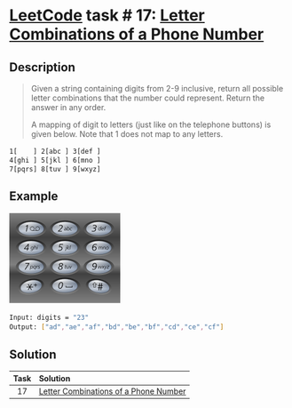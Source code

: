 # [LeetCode][leetcode] task # 17: [Letter Combinations of a Phone Number][task]

Description
-----------

> Given a string containing digits from 2-9 inclusive,
> return all possible letter combinations that the number could represent.
> Return the answer in any order.
>
> A mapping of digit to letters (just like on the telephone buttons)
> is given below. Note that 1 does not map to any letters.
>
```phone
1[    ] 2[abc ] 3[def ]
4[ghi ] 5[jkl ] 6[mno ]
7[pqrs] 8[tuv ] 9[wxyz]
```

Example
-------

![phone.png](image/phone.png)

```sh
Input: digits = "23"
Output: ["ad","ae","af","bd","be","bf","cd","ce","cf"]
```

Solution
--------

| Task | Solution                                          |
|:----:|:--------------------------------------------------|
|  17  | [Letter Combinations of a Phone Number][solution] |


[leetcode]: <http://leetcode.com/>
[task]: <https://leetcode.com/problems/letter-combinations-of-a-phone-number/>
[solution]: <https://github.com/wellaxis/witalis-jkit/blob/main/module/tasks/src/main/java/com/witalis/jkit/tasks/core/task/leetcode/h1/p17/option/Practice.java>
